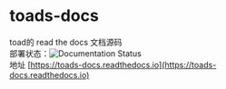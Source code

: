 # toads-docs
toad的 read the docs 文档源码<br>
部署状态：![Documentation Status](https://readthedocs.org/projects/toads-docs/badge/?version=latest)<br>
地址 [https://toads-docs.readthedocs.io](https://toads-docs.readthedocs.io)